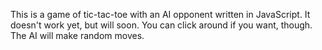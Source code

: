 This is a game of tic-tac-toe with an AI opponent written in JavaScript. It doesn't work yet, but will soon. You can click around if you want, though. The AI will make random moves.
